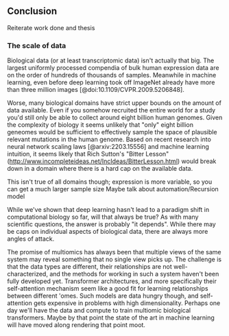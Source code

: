 ## Conclusion

Reiterate work done and thesis

### The scale of data

Biological data (or at least transcriptomic data) isn't actually that big.
The largest uniformly processed compendia of bulk human expression data are on the order of hundreds of thousands of samples.
Meanwhile in machine learning, even before deep learning took off ImageNet already have more than three million images [@doi:10.1109/CVPR.2009.5206848].

Worse, many biological domains have strict upper bounds on the amount of data available.
Even if you somehow recruited the entire world for a study you'd still only be able to collect around eight billion human genomes.
Given the complexity of biology it seems unlikely that "only" eight billion geneomes would be sufficient to effectively sample the space of plausible relevant mutations in the human genome.
Based on recent research into neural network scaling laws [@arxiv:2203.15556] and machine learning intuition, it seems likely that Rich Sutton's "Bitter Lesson" (http://www.incompleteideas.net/IncIdeas/BitterLesson.html) would break down in a domain where there is a hard cap on the available data.

This isn't true of all domains though; expression is more variable, so you can get a much larger sample size
Maybe talk about automation/Recursion model

While we've shown that deep learning hasn't lead to a paradigm shift in computational biology so far, will that always be true? 
As with many scientific questions, the answer is probably "it depends".
While there may be caps on individual aspects of biological data, there are always more angles of attack.

The promise of multiomics has always been that multiple views of the same system may reveal something that no single view picks up.
The challenge is that the data types are different, their relationships are not well-characterized, and the methods for working in such a system haven't been fully developed yet.
Transformer architectures, and more specifically their self-attention mechanism seem like a good fit for learning relationships between different 'omes.
Such models are data hungry though, and self-attention gets expensive in problems with high dimensionality.
Perhaps one day we'll have the data and compute to train multiomic biological transformers.
Maybe by that point the state of the art in machine learning will have moved along rendering that point moot.

